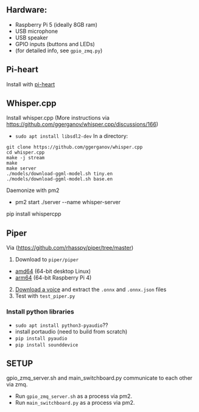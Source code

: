 ## Hardware:

- Raspberry Pi 5 (ideally 8GB ram)
- USB microphone
- USB speaker
- GPIO inputs (buttons and LEDs)
 - (for detailed info, see `gpio_zmq.py`) 
  

## Pi-heart

Install with [pi-heart](https://github.com/dantaeyoung/pi-heart/)


## Whisper.cpp

Install whisper.cpp
(More instructions via https://github.com/ggerganov/whisper.cpp/discussions/166)
 - `sudo apt install libsdl2-dev`
In a directory:
  ```
git clone https://github.com/ggerganov/whisper.cpp
cd whisper.cpp
make -j stream
make
make server
./models/download-ggml-model.sh tiny.en
./models/download-ggml-model.sh base.en
```
Daemonize with pm2
- pm2 start ./server --name whisper-server

pip install whispercpp


## Piper


Via (https://github.com/rhasspy/piper/tree/master)

1. Download to `piper/piper`
* [amd64](https://github.com/rhasspy/piper/releases/download/v1.2.0/piper_amd64.tar.gz) (64-bit desktop Linux)
* [arm64](https://github.com/rhasspy/piper/releases/download/v1.2.0/piper_arm64.tar.gz) (64-bit Raspberry Pi 4)

2. [Download a voice]([#voices](https://huggingface.co/rhasspy/piper-voices/tree/v1.0.0)) and extract the `.onnx` and `.onnx.json` files
3. Test with `test_piper.py`
   
  
### Install python libraries



 - `sudo apt install python3-pyaudio`??
 - install portaudio (need to build from scratch)
 - `pip install pyaudio`
 - `pip install sounddevice`

## SETUP

gpio_zmq_server.sh and main_switchboard.py communicate to each other via zmq.

 - Run `gpio_zmq_server.sh` as a process via pm2.
 - Run `main_switchboard.py` as a process via pm2.

